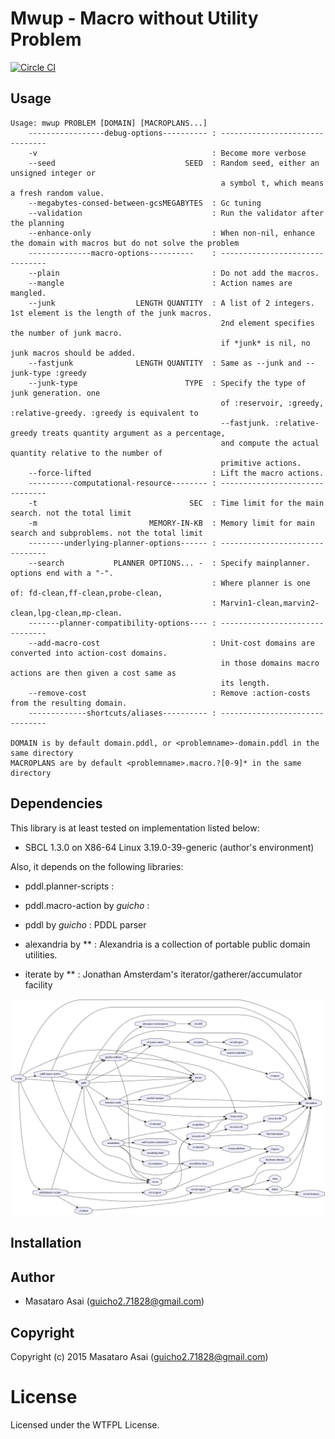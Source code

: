 
# Mwup - Macro without Utility Problem

[![Circle CI](https://circleci.com/gh/guicho271828/mwup/tree/master.svg?style=svg)](https://circleci.com/gh/guicho271828/mwup/tree/master)

## Usage

```
Usage: mwup PROBLEM [DOMAIN] [MACROPLANS...]
    -----------------debug-options---------- : -------------------------------
    -v                                       : Become more verbose
    --seed                             SEED  : Random seed, either an unsigned integer or 
                                               a symbol t, which means a fresh random value.
    --megabytes-consed-between-gcsMEGABYTES  : Gc tuning
    --validation                             : Run the validator after the planning
    --enhance-only                           : When non-nil, enhance the domain with macros but do not solve the problem
    --------------macro-options----------    : -------------------------------
    --plain                                  : Do not add the macros.
    --mangle                                 : Action names are mangled.
    --junk                  LENGTH QUANTITY  : A list of 2 integers. 1st element is the length of the junk macros.
                                               2nd element specifies the number of junk macro.
                                               if *junk* is nil, no junk macros should be added.
    --fastjunk              LENGTH QUANTITY  : Same as --junk and --junk-type :greedy
    --junk-type                        TYPE  : Specify the type of junk generation. one
                                               of :reservoir, :greedy, :relative-greedy. :greedy is equivalent to
                                               --fastjunk. :relative-greedy treats quantity argument as a percentage,
                                               and compute the actual quantity relative to the number of
                                               primitive actions.
    --force-lifted                           : Lift the macro actions.
    ----------computational-resource-------- : -------------------------------
    -t                                  SEC  : Time limit for the main search. not the total limit
    -m                         MEMORY-IN-KB  : Memory limit for main search and subproblems. not the total limit
    --------underlying-planner-options------ : -------------------------------
    --search           PLANNER OPTIONS... -  : Specify mainplanner. options end with a "-".
                                             : Where planner is one of: fd-clean,ff-clean,probe-clean,
                                             : Marvin1-clean,marvin2-clean,lpg-clean,mp-clean.
    -------planner-compatibility-options---- : -------------------------------
    --add-macro-cost                         : Unit-cost domains are converted into action-cost domains.
                                               in those domains macro actions are then given a cost same as
                                               its length.
    --remove-cost                            : Remove :action-costs from the resulting domain.
    -------------shortcuts/aliases---------- : -------------------------------

DOMAIN is by default domain.pddl, or <problemname>-domain.pddl in the same directory
MACROPLANS are by default <problemname>.macro.?[0-9]* in the same directory
```

## Dependencies
This library is at least tested on implementation listed below:

+ SBCL 1.3.0 on X86-64 Linux 3.19.0-39-generic (author's environment)

Also, it depends on the following libraries:

+ pddl.planner-scripts :
    
+ pddl.macro-action by *guicho* :
    
+ pddl by *guicho* :
    PDDL parser
+ alexandria by ** :
    Alexandria is a collection of portable public domain utilities.
+ iterate by ** :
    Jonathan Amsterdam's iterator/gatherer/accumulator facility

![system dependency](./system-dependency.png)

## Installation

## Author

* Masataro Asai (guicho2.71828@gmail.com)

## Copyright

Copyright (c) 2015 Masataro Asai (guicho2.71828@gmail.com)

# License

Licensed under the WTFPL License.


